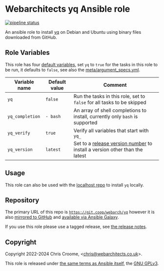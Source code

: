 # Webarchitects yq Ansible role

[![pipeline status](https://git.coop/webarch/yq/badges/main/pipeline.svg)](https://git.coop/webarch/yq/-/commits/main)

An ansible role to install [yq](https://github.com/mikefarah/yq) on Debian and Ubuntu using binary files downloaded from GitHub.

## Role Variables

This role has four [default variables](defaults/main.yml), set `yq` to `true` for the tasks in this role to be run, it defaults to `false`, see also the [meta/argument_specs.yml](meta/argument_specs.yml).

| Variable name   | Default value | Comment                                                                                                                |
|-----------------|---------------|------------------------------------------------------------------------------------------------------------------------|
| `yq`            | `false`       | Run the tasks in this role, set to `false` for all tasks to be skipped                                                 |
| `yq_completion` | `- bash`      | An array of shell completions to install, currently only `bash` is supported                                           |
| `yq_verify`     | `true`        | Verify all variables that start with `yq_`                                                                             |
| `yq_version`    | `latest`      | Set to a [release version number](https://github.com/mikefarah/yq/releases) to install a version other than the latest |

## Usage

This role can also be used with the [localhost repo](https://git.coop/webarch/localhost) to install `yq` locally.

## Repository

The primary URL of this repo is [`https://git.coop/webarch/yq`](https://git.coop/webarch/yq) however it is also [mirrored to GitHub](https://github.com/webarch-coop/ansible-role-yq) and [available via Ansible Galaxy](https://galaxy.ansible.com/chriscroome/yq).

If you use this role please use a tagged release, see [the release notes](https://git.coop/webarch/yq/-/releases).

## Copyright

Copyright 2022-2024 Chris Croome, &lt;[chris@webarchitects.co.uk](mailto:chris@webarchitects.co.uk)&gt;.

This role is released under [the same terms as Ansible itself](https://github.com/ansible/ansible/blob/devel/COPYING), the [GNU GPLv3](LICENSE).

